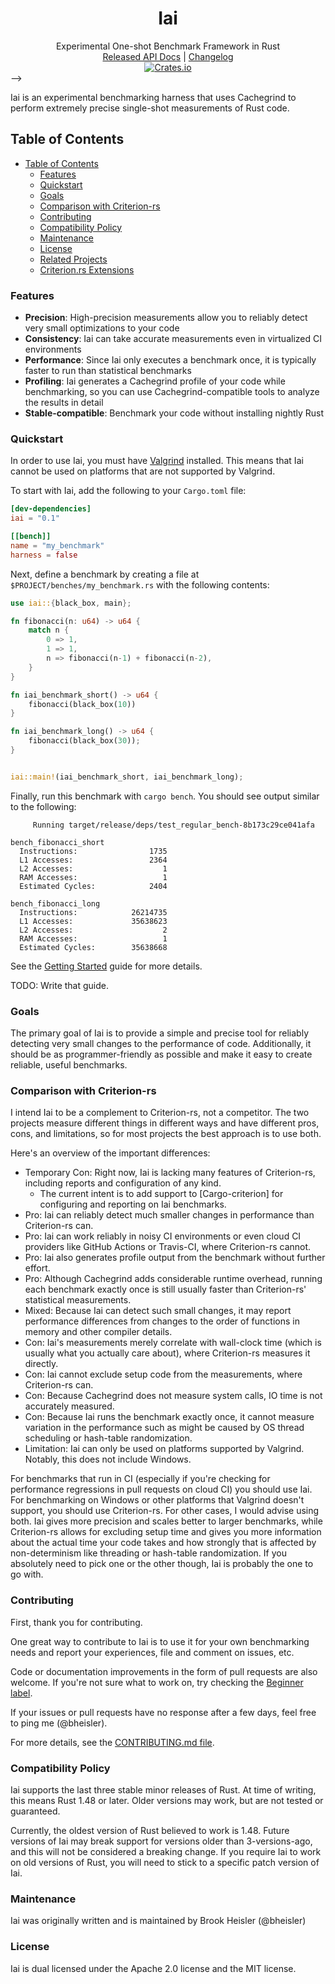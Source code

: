 <h1 align="center">Iai</h1>

<div align="center">Experimental One-shot Benchmark Framework in Rust</div>

<!-->
<div align="center">
    <a href="https://docs.rs/crate/iai/">Released API Docs</a>
    |
    <a href="https://github.com/bheisler/iai/blob/master/CHANGELOG.md">Changelog</a>
</div>

<div align="center">
    <a href="https://crates.io/crates/criterion">
        <img src="https://img.shields.io/crates/v/criterion.svg" alt="Crates.io">
    </a>
</div>
-->

Iai is an experimental benchmarking harness that uses Cachegrind to perform extremely precise
single-shot measurements of Rust code.

## Table of Contents
- [Table of Contents](#table-of-contents)
  - [Features](#features)
  - [Quickstart](#quickstart)
  - [Goals](#goals)
  - [Comparison with Criterion-rs](#comparison-with-criterion-rs)
  - [Contributing](#contributing)
  - [Compatibility Policy](#compatibility-policy)
  - [Maintenance](#maintenance)
  - [License](#license)
  - [Related Projects](#related-projects)
  - [Criterion.rs Extensions](#criterionrs-extensions)

### Features

- __Precision__: High-precision measurements allow you to reliably detect very small optimizations to your code
- __Consistency__: Iai can take accurate measurements even in virtualized CI environments
- __Performance__: Since Iai only executes a benchmark once, it is typically faster to run than statistical benchmarks
- __Profiling__: Iai generates a Cachegrind profile of your code while benchmarking, so you can use Cachegrind-compatible tools to analyze the results in detail
- __Stable-compatible__: Benchmark your code without installing nightly Rust

### Quickstart

In order to use Iai, you must have [Valgrind] installed. This means that Iai cannot be used on
platforms that are not supported by Valgrind.

[Valgrind]: https://www.valgrind.org

To start with Iai, add the following to your `Cargo.toml` file:

```toml
[dev-dependencies]
iai = "0.1"

[[bench]]
name = "my_benchmark"
harness = false
```

Next, define a benchmark by creating a file at `$PROJECT/benches/my_benchmark.rs` with the following contents:

```rust
use iai::{black_box, main};

fn fibonacci(n: u64) -> u64 {
    match n {
        0 => 1,
        1 => 1,
        n => fibonacci(n-1) + fibonacci(n-2),
    }
}

fn iai_benchmark_short() -> u64 {
    fibonacci(black_box(10))
}

fn iai_benchmark_long() -> u64 {
    fibonacci(black_box(30));
}


iai::main!(iai_benchmark_short, iai_benchmark_long);
```

Finally, run this benchmark with `cargo bench`. You should see output similar to the following:

```
     Running target/release/deps/test_regular_bench-8b173c29ce041afa

bench_fibonacci_short
  Instructions:                1735
  L1 Accesses:                 2364
  L2 Accesses:                    1
  RAM Accesses:                   1
  Estimated Cycles:            2404

bench_fibonacci_long
  Instructions:            26214735
  L1 Accesses:             35638623
  L2 Accesses:                    2
  RAM Accesses:                   1
  Estimated Cycles:        35638668
```

See the [Getting Started](https://bheisler.github.io/criterion.rs/book/iai/getting_started.html) guide for more details.

TODO: Write that guide.

### Goals

The primary goal of Iai is to provide a simple and precise tool for reliably detecting very small changes to the performance of code. Additionally, it should be as programmer-friendly as possible and make it easy to create reliable, useful benchmarks.

### Comparison with Criterion-rs

I intend Iai to be a complement to Criterion-rs, not a competitor. The two projects measure different
things in different ways and have different pros, cons, and limitations, so for most projects the
best approach is to use both.

Here's an overview of the important differences:
- Temporary Con: Right now, Iai is lacking many features of Criterion-rs, including reports and configuration of any kind.
    - The current intent is to add support to [Cargo-criterion] for configuring and reporting on Iai benchmarks.
- Pro: Iai can reliably detect much smaller changes in performance than Criterion-rs can.
- Pro: Iai can work reliably in noisy CI environments or even cloud CI providers like GitHub Actions or Travis-CI, where Criterion-rs cannot.
- Pro: Iai also generates profile output from the benchmark without further effort.
- Pro: Although Cachegrind adds considerable runtime overhead, running each benchmark exactly once is still usually faster than Criterion-rs' statistical measurements.
- Mixed: Because Iai can detect such small changes, it may report performance differences from changes to the order of functions in memory and other compiler details.
- Con: Iai's measurements merely correlate with wall-clock time (which is usually what you actually care about), where Criterion-rs measures it directly.
- Con: Iai cannot exclude setup code from the measurements, where Criterion-rs can.
- Con: Because Cachegrind does not measure system calls, IO time is not accurately measured.
- Con: Because Iai runs the benchmark exactly once, it cannot measure variation in the performance such as might be caused by OS thread scheduling or hash-table randomization.
- Limitation: Iai can only be used on platforms supported by Valgrind. Notably, this does not include Windows.

For benchmarks that run in CI (especially if you're checking for performance regressions in pull 
requests on cloud CI) you should use Iai. For benchmarking on Windows or other platforms that
Valgrind doesn't support, you should use Criterion-rs. For other cases, I would advise using both.
Iai gives more precision and scales better to larger benchmarks, while Criterion-rs allows for
excluding setup time and gives you more information about the actual time your code takes and how
strongly that is affected by non-determinism like threading or hash-table randomization. If you
absolutely need to pick one or the other though, Iai is probably the one to go with.

### Contributing

First, thank you for contributing.

One great way to contribute to Iai is to use it for your own benchmarking needs and report your experiences, file and comment on issues, etc.

Code or documentation improvements in the form of pull requests are also welcome. If you're not
sure what to work on, try checking the 
[Beginner label](https://github.com/bheisler/iai/issues?q=is%3Aissue+is%3Aopen+label%3ABeginner).

If your issues or pull requests have no response after a few days, feel free to ping me (@bheisler).

For more details, see the [CONTRIBUTING.md file](https://github.com/bheisler/iai/blob/master/CONTRIBUTING.md).

### Compatibility Policy

Iai supports the last three stable minor releases of Rust. At time of
writing, this means Rust 1.48 or later. Older versions may work, but are not tested or guaranteed.

Currently, the oldest version of Rust believed to work is 1.48. Future versions of Iai may
break support for versions older than 3-versions-ago, and this will not be considered a breaking change. If you
require Iai to work on old versions of Rust, you will need to stick to a
specific patch version of Iai.

### Maintenance

Iai was originally written and is maintained by Brook Heisler (@bheisler)

### License

Iai is dual licensed under the Apache 2.0 license and the MIT license.
